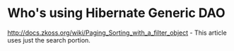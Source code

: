 # Who's using Hibernate Generic DAO #
http://docs.zkoss.org/wiki/Paging_Sorting_with_a_filter_object - This article uses just the search portion.